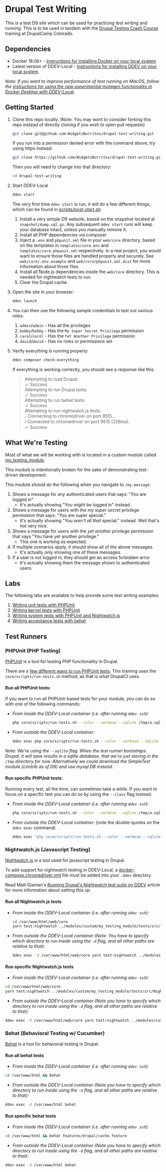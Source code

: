 # Drupal Test Writing

This is a test D9 site which can be used for practicing test writing and running. This is to be used in tandem with the [Drupal Testing Crash Course](https://2020.drupalcampcolorado.org/trainings/drupal-testing-crash-course) training at DrupalCamp Colorado.

## Dependencies

- Docker 18.06+ - [Instructions for installing Docker on your local system](https://docs.docker.com/engine/install/)
- Latest version of DDEV-Local - [Instructions for installing DDEV on your local system](https://ddev.readthedocs.io/en/stable/).

_Note: If you want to improve performance of test running on MacOS, follow the [instructions for using the new experimental mutagen functionality in Docker Desktop with DDEV-Local](https://github.com/drud/ddev/issues/2278)._

## Getting Started

1. Clone this repo locally. (Note: You may want to consider forking this repo instead of directly cloning if you wish to open pull requests)
    ```bash
    git clone git@github.com:WidgetsBurritos/drupal-test-writing.git
    ```

    If you run into a permission denied error with the command above, try using https instead:
    ```bash
    git clone https://github.com/WidgetsBurritos/drupal-test-writing.git
    ```

    Then you will need to change into that directory:
    ```bash
    cd drupal-test-writing
    ```

2. Start DDEV-Local
    ```bash
    ddev start
    ```

    The very first time `ddev start` is run, it will do a few different things, which can be found in [scripts/post-start.sh](scripts/post-start.sh):

    1. Install a very simple D9 website, based on the snapshot located at `snapshot/dump.sql.gz`.
        Any subsequent `ddev start` runs will keep your database intact, unless you manually remove it.
    2. Install all PHP dependencies via composer.
    3. Inject a `.env` and `phpunit.xml` file in your `web/core` directory, based on the templates in `templates/core.env` and `templates/core.phpunit.xml` respectively. In a real project, you would want to ensure those files are handled properly and securely. See `web/core/.env.example` and `web/core/phpunit.xml.dist` for more information about those files.
    4. Install all Node.js dependencies inside the `web/core` directory. This is needed for nightwatch tests to run.
    5. Clear the Drupal cache.

3. Open the site in your browser:
    ```bash
    ddev launch
    ```
4. You can then use the following sample credentials to test out various roles:

    1. `admin`/`admin` - Has all the privileges
    2. `bobby`/`bobby` - Has the `My Super Secret Privilege` permission
    3. `carol`/`carol` - Has the `Yet Another Privilege` permission
    4. `david`/`david` - Has no roles or permissions set

5. Verify everything is running properly:

    ```bash
    ddev composer check:everything
    ```

    If everything is working correctly, you should see a response like this:

    > Attempting to load Drupal:\
    > ✓ Success\
    > Attempting to run Drupal tests:\
    > ✓ Success\
    > Attempting to run behat tests:\
    > ✓ Success\
    > Attempting to run nightwatch.js tests:\
    > \- Connecting to chromedriver on port 9515...\
    > ℹ Connected to chromedriver on port 9515 (226ms).\
    > ✓ Success

## What We're Testing

Most of what we will be working with is located in a custom module called
[_my_testing_module_](web/modules/custom/my_testing_module).

This module is intentionally broken for the sake of demonstrating test-driven development.

This module _should_ do the following when you navigate to `/my-message`:
  1. Shows a message for any authenticated users that says: "You are logged in"
      - It's actually showing "You _might be_ logged in" instead.
  2. Shows a message for users with the _my super secret privilege_ permission that says: "You are super special."
      - It's actually showing "You _aren't all that_ special." instead. Well that's not very nice.
  3. Shows a message for users with the _yet another privilege_ permission that says "You have yet another privilege."
      - This one is working as expected.
  4. If multiple scenarios apply, it should show all of the above messages.
      - It's actually only showing one of these messages.
  5. If a user is not logged in, they should get an access forbidden error.
      - It's actually showing them the message shown to authenticated users.

## Labs

The following labs are available to help provide some test writing examples:

1. [Writing unit tests with PHPUnit](/WidgetsBurritos/drupal-test-writing/wiki/Lab-%231:--Writing-unit-tests)
2. [Writing kernel tests with PHPUnit](/WidgetsBurritos/drupal-test-writing/wiki/Lab-%232:-Writing-kernel-tests)
3. [Writing system tests with PHPUnit and Nightwatch.js](/WidgetsBurritos/drupal-test-writing/wiki/Lab-%233:-Writing-system-tests-with-BrowserTestBase-and-Nightwatch.js)
4. [Writing acceptance tests with behat](/WidgetsBurritos/drupal-test-writing/wiki/Lab-%234:-Writing-acceptance-tests-with-behat)

## Test Runners

### PHPUnit (PHP Testing)

[PHPUnit](https://phpunit.de/) is a tool for testing PHP functionality in Drupal.

There are a [few different ways to run PHPUnit tests](https://www.drupal.org/docs/testing/phpunit-in-drupal/running-phpunit-tests). This training uses the `core/scripts/run-tests.sh` method, as that is what DrupalCI uses.

#### Run all PHPUnit tests:
If you want to run all PHPUnit-based tests for your module, you can do so with one of the following commands:

- *From inside the DDEV-Local container (i.e. after running `ddev ssh`):*
  ```bash
  php core/scripts/run-tests.sh --color --verbose --sqlite /tmp/a.sqlite my_testing_module
  ```
- *From outside the DDEV-Local container:*
  ```bash
  ddev exec php core/scripts/run-tests.sh --color --verbose --sqlite /tmp/a.sqlite my_testing_module
  ```

_Note: We're using the `--sqlite` flag. When the test runner bootstraps Drupal, it will save results in a sqlite database, that we're just storing in the `/tmp` directory for now. Alternatively we could download the SimpleTest module (contrib as of D9) and use mysql DB instead._

#### Run specific PHPUnit tests:

Running every test, all the time, can sometimes take a while. If you want to focus on a specific test you can do so by using the `--class` flag instead:

- *From inside the DDEV-Local container (i.e. after running `ddev ssh`):*
  ```bash
  php core/scripts/run-tests.sh --color --verbose --sqlite /tmp/a.sqlite --class 'Drupal\Tests\my_testing_module\Functional\MyFunctionalTest'
  ```
- *From outside the DDEV-Local container:* (note the double-quotes on the `ddev exec` command)
  ```bash
  ddev exec "php core/scripts/run-tests.sh --color --verbose --sqlite /tmp/a.sqlite --class 'Drupal\Tests\my_testing_module\Functional\MyFunctionalTest'"
  ```

### Nightwatch.js (Javascript Testing)

[Nightwatch.js](https://nightwatchjs.org/) is a tool used for javascript testing in Drupal.

To add support for nightwatch testing in DDEV-Local, a [docker-compose.chromedriver.yml]() file must be added into your `.ddev` directory.

Read Matt Glaman's [Running Drupal's Nightwatch test suite on DDEV](https://glamanate.com/blog/running-drupals-nightwatch-test-suite-ddev) article for more information about setting this up.

#### Run all Nightwatch.js tests

- *From inside the DDEV-Local container (i.e. after running `ddev ssh`):*
  ```bash
  cd /var/www/html/web/core
  yarn test:nightwatch ../modules/custom/my_testing_module/tests/src/Nightwatch
  ```

- *From outside the DDEV-Local container (_Note: You have to specify which directory to run inside using the `-d` flag, and all other paths are relative to that_):*
  ```bash
  ddev exec -d /var/www/html/web/core yarn test:nightwatch ../modules/custom/my_testing_module/tests/src/Nightwatch
  ```

#### Run specific Nightwatch.js tests

- *From inside the DDEV-Local container (i.e. after running `ddev ssh`):*
```bash
cd /var/www/html/web/core
yarn test:nightwatch ../modules/custom/my_testing_module/tests/src/Nightwatch/MyNightwatchTest.js
```
- *From outside the DDEV-Local container (_Note you have to specify which directory to run inside using the `-d` flag, and all other paths are relative to that_):*
```bash
ddev exec -d /var/www/html/web/core yarn test:nightwatch ../modules/custom/my_testing_module/tests/src/Nightwatch/MyNightwatchTest.js
```

### Behat (Behavioral Testing w/ Cucumber)

[Behat](https://docs.behat.org/en/latest/) is a tool for behavorial testing in Drupal.

#### Run all behat tests
- *From inside the DDEV-Local container (i.e. after running `ddev ssh`):*
```bash
cd /var/www/html && behat
```
- *From outside the DDEV-Local container (_Note you have to specify which directory to run inside using the `-d` flag, and all other paths are relative to that_):*
```bash
ddev exec -d /var/www/html behat
```

#### Run specific behat tests
- *From inside the DDEV-Local container (i.e. after running `ddev ssh`):*
```bash
cd /var/www/html && behat features/drupal/cache.feature
```
- *From outside the DDEV-Local container (_Note you have to specify which directory to run inside using the `-d` flag, and all other paths are relative to that_):*
```bash
ddev exec -d /var/www/html behat
```
